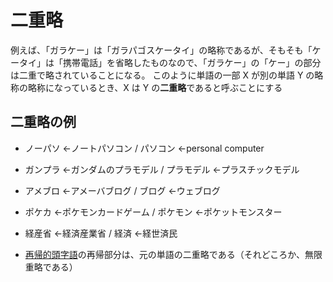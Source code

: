 # 二重略

例えば、「ガラケー」は「ガラパゴスケータイ」の略称であるが、そもそも「ケータイ」は「携帯電話」を省略したものなので、「ガラケー」の「ケー」の部分は二重で略されていることになる。
このように単語の一部 X が別の単語 Y の略称の略称になっているとき、X は Y の**二重略**であると呼ぶことにする

## 二重略の例

- ノーパソ ←ノートパソコン / パソコン ←personal computer
- ガンプラ ←ガンダムのプラモデル / プラモデル ←プラスチックモデル
- アメブロ ←アメーバブログ / ブログ ←ウェブログ
- ポケカ ←ポケモンカードゲーム / ポケモン ←ポケットモンスター
- 経産省 ←経済産業省 / 経済 ←経世済民

- [再帰的頭字語](https://ja.wikipedia.org/wiki/%E5%86%8D%E5%B8%B0%E7%9A%84%E9%A0%AD%E5%AD%97%E8%AA%9E)の再帰部分は、元の単語の二重略である（それどころか、無限重略である）
